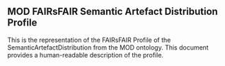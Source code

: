 ## MOD FAIRsFAIR Semantic Artefact Distribution Profile

This is the representation of the FAIRsFAIR Profile of the SemanticArtefactDistribution from the MOD ontology. This document provides a human-readable description of the profile.
